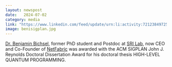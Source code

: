 ```yaml
---
layout: newspost
date:   2024-07-02
category: media
link: "https://www.linkedin.com/feed/update/urn:li:activity:7212384972572135424/"
image: benisigplan.jpg
---
```


[]() [Dr. Benjamin Bichsel](https://www.sri.inf.ethz.ch/people/benjamin), former PhD student and Postdoc at [SRI Lab](https://www.sri.inf.ethz.ch/), now CEO and Co-Founder of [NetFabric](https://netfabric.ai/) was awarded with the ACM SIGPLAN John J. Reynolds Doctoral Dissertation Award for his doctoral thesis HIGH-LEVEL QUANTUM PROGRAMMING. 
